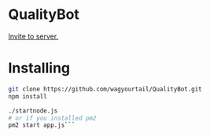 # QualityBot

[Invite to server.](https://discordapp.com/api/oauth2/authorize?client_id=520769818870415380&scope=bot&permissions=8)

# Installing

```bash
git clone https://github.com/wagyourtail/QualityBot.git
npm install

./startnode.js
# or if you installed pm2
pm2 start app.js```

